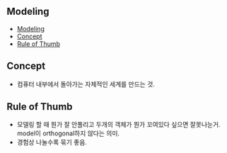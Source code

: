 ## Modeling

- [Modeling](#modeling)
- [Concept](#concept)
- [Rule of Thumb](#rule-of-thumb)

## Concept

- 컴퓨터 내부에서 돌아가는 자체적인 세계를 만드는 것.

## Rule of Thumb

- 모델링 할 때 뭔가 잘 안풀리고 두개의 객체가 뭔가 꼬여있다 싶으면 잘못나눈거. model이 orthogonal하지 않다는 의미.
- 경험상 나눌수록 묶기 좋음.
